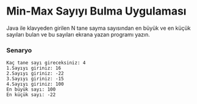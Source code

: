 # Min-Max Sayıyı Bulma Uygulaması

Java ile klavyeden girilen N tane sayma sayısından en büyük ve en küçük sayıları bulan ve bu sayıları ekrana yazan programı yazın.

### Senaryo

    Kaç tane sayı gireceksiniz: 4
    1.Sayıyı giriniz: 16
    2.Sayıyı giriniz: -22
    3.Sayıyı giriniz: -15 
    4.Sayıyı giriniz: 100
    En büyük sayı: 100
    En küçük sayı: -22